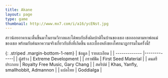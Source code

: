 ```yaml
---
title: Akane
layout: page
type: game
thumbnail: http://www.mx7.com/i/a16/ycENst.jpg
---
```

สาวน้อยอาคาเนะตื่นขึ้นมาในยามวิกาลและได้พบกับสิ่งผิดปกติในบ้านของเธอ เธอออกตามหาพ่อแม่ของเธอ พร้อมกับค้นหาความจริงเกี่ยวกับสิ่งที่เกิดขึ้น และเบื้องหลังของโศกนาฏกรรมในครั้งนี้!

{: .striped .margin-bottom-1-rem}
| ข้อมูล        | รายละเอียด  |
| ------------- |-------------|
| ผู้สร้าง      | Extreme Development |
| กราฟฟิค      | First Seed Material |
| ดนตรีประกอบ      | Royalty Free Music, Gary Chang |
| สคริปต์      | Khas, Yanfly, smallhobbit, Admannon |
| แปลไทย      | Goddialga |
